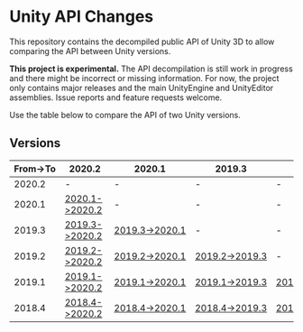 # Unity API Changes

This repository contains the decompiled public API of Unity 3D to allow comparing the API between Unity versions.

**This project is experimental.** The API decompilation is still work in progress and there might be incorrect or missing information. For now, the project only contains major releases and the main UnityEngine and UnityEditor assemblies. Issue reports and feature requests welcome.

Use the table below to compare the API of two Unity versions.

## Versions

From→To | 2020.2 | 2020.1 | 2019.3 | 2019.2 | 2019.1
--- | --- | --- | --- | --- | ---
2020.2 | - | - | - | - | -
2020.1 | [2020.1->2020.2] | - | - | - | -
2019.3 | [2019.3->2020.2] | [2019.3→2020.1] | - | - | - | -
2019.2 | [2019.2->2020.2] | [2019.2→2020.1] | [2019.2→2019.3] | - | - | -
2019.1 | [2019.1->2020.2] | [2019.1→2020.1] | [2019.1→2019.3] | [2019.1→2019.2] | - | -
2018.4 | [2018.4->2020.2] | [2018.4→2020.1] | [2018.4→2019.3] | [2018.4→2019.2] | [2018.4→2019.1] | -

[2020.1->2020.2]: https://github.com/sttz/unity-api-diff/compare/unity/2020.1..unity/2020.2
[2019.3->2020.2]: https://github.com/sttz/unity-api-diff/compare/unity/2019.3..unity/2020.2
[2019.2->2020.2]: https://github.com/sttz/unity-api-diff/compare/unity/2019.2..unity/2020.2
[2019.1->2020.2]: https://github.com/sttz/unity-api-diff/compare/unity/2019.1..unity/2020.2
[2018.4->2020.2]: https://github.com/sttz/unity-api-diff/compare/unity/2018.4..unity/2020.2

[2019.3→2020.1]: https://github.com/sttz/unity-api-diff/compare/unity/2019.3..unity/2020.1
[2019.2→2020.1]: https://github.com/sttz/unity-api-diff/compare/unity/2019.2..unity/2020.1
[2019.1→2020.1]: https://github.com/sttz/unity-api-diff/compare/unity/2019.1..unity/2020.1
[2018.4→2020.1]: https://github.com/sttz/unity-api-diff/compare/unity/2018.4..unity/2020.1

[2019.2→2019.3]: https://github.com/sttz/unity-api-diff/compare/unity/2019.2..unity/2019.3
[2019.1→2019.3]: https://github.com/sttz/unity-api-diff/compare/unity/2019.1..unity/2019.3
[2018.4→2019.3]: https://github.com/sttz/unity-api-diff/compare/unity/2018.4..unity/2019.3

[2019.1→2019.2]: https://github.com/sttz/unity-api-diff/compare/unity/2019.1..unity/2019.2
[2018.4→2019.2]: https://github.com/sttz/unity-api-diff/compare/unity/2018.4..unity/2019.2

[2018.4→2019.1]: https://github.com/sttz/unity-api-diff/compare/unity/2018.4..unity/2019.1
